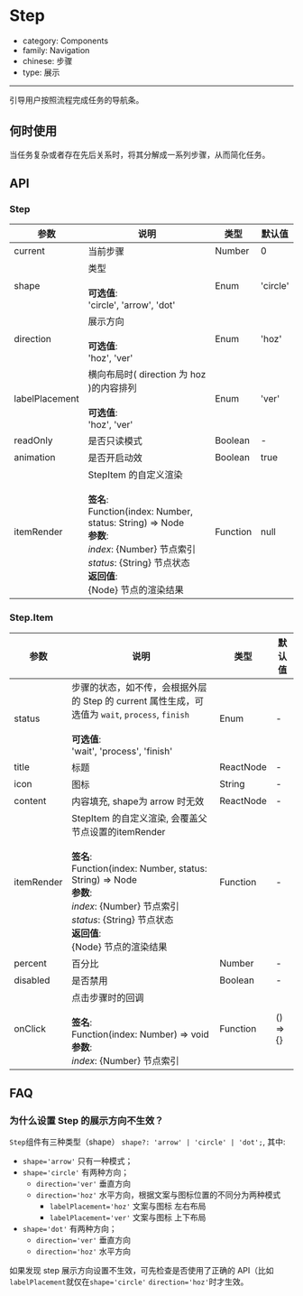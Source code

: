 # Step

-   category: Components
-   family: Navigation
-   chinese: 步骤
-   type: 展示

---
引导用户按照流程完成任务的导航条。

## 何时使用
当任务复杂或者存在先后关系时，将其分解成一系列步骤，从而简化任务。

## API

### Step

| 参数             | 说明                                                                                                                                                                                  | 类型       | 默认值      |
| -------------- | ----------------------------------------------------------------------------------------------------------------------------------------------------------------------------------- | -------- | -------- |
| current        | 当前步骤                                                                                                                                                                                | Number   | 0        |
| shape          | 类型<br><br>**可选值**:<br>'circle', 'arrow', 'dot'                                                                                                                                      | Enum     | 'circle' |
| direction      | 展示方向<br><br>**可选值**:<br>'hoz', 'ver'                                                                                                                                                | Enum     | 'hoz'    |
| labelPlacement | 横向布局时( direction 为 hoz )的内容排列<br><br>**可选值**:<br>'hoz', 'ver'                                                                                                                       | Enum     | 'ver'    |
| readOnly       | 是否只读模式                                                                                                                                                                              | Boolean  | -        |
| animation      | 是否开启动效                                                                                                                                                                              | Boolean  | true     |
| itemRender     | StepItem 的自定义渲染<br><br>**签名**:<br>Function(index: Number, status: String) => Node<br>**参数**:<br>_index_: {Number} 节点索引<br>_status_: {String} 节点状态<br>**返回值**:<br>{Node} 节点的渲染结果<br> | Function | null     |

### Step.Item

| 参数         | 说明                                                                                                                                                                                                       | 类型        | 默认值      |
| ---------- | -------------------------------------------------------------------------------------------------------------------------------------------------------------------------------------------------------- | --------- | -------- |
| status     | 步骤的状态，如不传，会根据外层的 Step 的 current 属性生成，可选值为 `wait`, `process`, `finish`<br><br>**可选值**:<br>'wait', 'process', 'finish'                                                                                     | Enum      | -        |
| title      | 标题                                                                                                                                                                                                       | ReactNode | -        |
| icon       | 图标                                                                                                                                                                                                       | String    | -        |
| content    | 内容填充, shape为 arrow 时无效                                                                                                                                                                                   | ReactNode | -        |
| itemRender | StepItem 的自定义渲染, 会覆盖父节点设置的itemRender<br><br>**签名**:<br>Function(index: Number, status: String) => Node<br>**参数**:<br>_index_: {Number} 节点索引<br>_status_: {String} 节点状态<br>**返回值**:<br>{Node} 节点的渲染结果<br> | Function  | -        |
| percent    | 百分比                                                                                                                                                                                                      | Number    | -        |
| disabled   | 是否禁用                                                                                                                                                                                                     | Boolean   | -        |
| onClick    | 点击步骤时的回调<br><br>**签名**:<br>Function(index: Number) => void<br>**参数**:<br>_index_: {Number} 节点索引                                                                                                          | Function  | () => {} |

## FAQ

### 为什么设置 Step 的展示方向不生效？
`Step`组件有三种类型（shape） `shape?: 'arrow' | 'circle' | 'dot';`, 其中:
- `shape='arrow'` 只有一种模式；
- `shape='circle'` 有两种方向；
    - `direction='ver'` 垂直方向
    - `direction='hoz'` 水平方向，根据文案与图标位置的不同分为两种模式
        - `labelPlacement='hoz'` 文案与图标 左右布局
        - `labelPlacement='ver'` 文案与图标 上下布局
- `shape='dot'` 有两种方向；
    - `direction='ver'` 垂直方向
    - `direction='hoz'` 水平方向
    
如果发现 step 展示方向设置不生效，可先检查是否使用了正确的 API（比如`labelPlacement`就仅在`shape='circle'` `direction='hoz'`时才生效。
